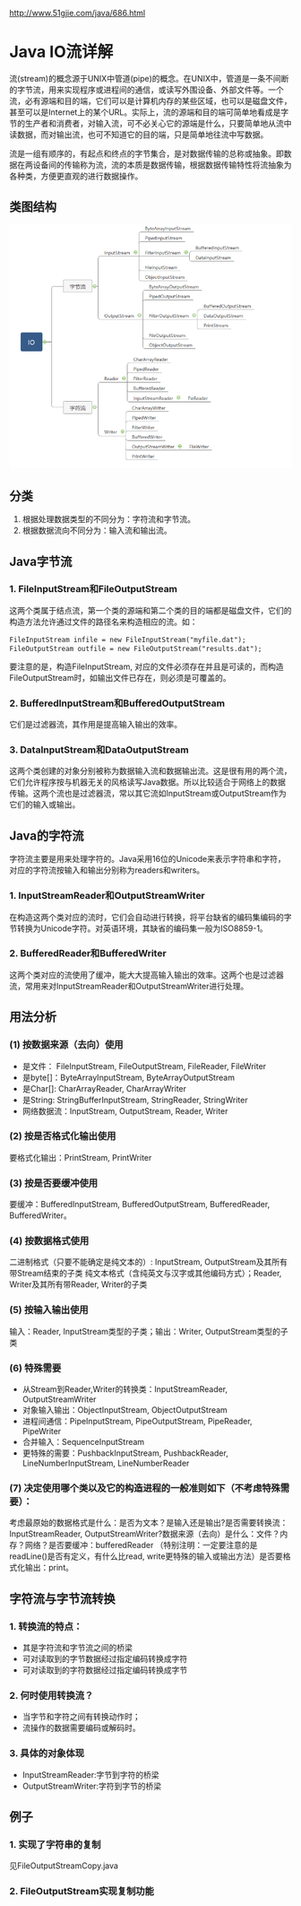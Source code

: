 http://www.51gjie.com/java/686.html

# Java IO流详解

流(stream)的概念源于UNIX中管道(pipe)的概念。在UNIX中，管道是一条不间断的字节流，用来实现程序或进程间的通信，或读写外围设备、外部文件等。一个流，必有源端和目的端，它们可以是计算机内存的某些区域，也可以是磁盘文件，甚至可以是Internet上的某个URL。实际上，流的源端和目的端可简单地看成是字节的生产者和消费者，对输入流，可不必关心它的源端是什么，只要简单地从流中读数据，而对输出流，也可不知道它的目的端，只是简单地往流中写数据。

流是一组有顺序的，有起点和终点的字节集合，是对数据传输的总称或抽象。即数据在两设备间的传输称为流，流的本质是数据传输，根据数据传输特性将流抽象为各种类，方便更直观的进行数据操作。 

## 类图结构

![IO](IO.png)

## 分类
1. 根据处理数据类型的不同分为：字符流和字节流。
2. 根据数据流向不同分为：输入流和输出流。

## Java字节流
### 1. FileInputStream和FileOutputStream

这两个类属于结点流，第一个类的源端和第二个类的目的端都是磁盘文件，它们的构造方法允许通过文件的路径名来构造相应的流。如：
``` 
FileInputStream infile = new FileInputStream("myfile.dat");
FileOutputStream outfile = new FileOutputStream("results.dat");
```
要注意的是，构造FileInputStream, 对应的文件必须存在并且是可读的，而构造FileOutputStream时，如输出文件已存在，则必须是可覆盖的。
### 2. BufferedInputStream和BufferedOutputStream

它们是过滤器流，其作用是提高输入输出的效率。
### 3. DataInputStream和DataOutputStream

这两个类创建的对象分别被称为数据输入流和数据输出流。这是很有用的两个流，它们允许程序按与机器无关的风格读写Java数据。所以比较适合于网络上的数据传输。这两个流也是过滤器流，常以其它流如InputStream或OutputStream作为它们的输入或输出。

## Java的字符流
字符流主要是用来处理字符的。Java采用16位的Unicode来表示字符串和字符，对应的字符流按输入和输出分别称为readers和writers。

### 1. InputStreamReader和OutputStreamWriter
在构造这两个类对应的流时，它们会自动进行转换，将平台缺省的编码集编码的字节转换为Unicode字符。对英语环境，其缺省的编码集一般为ISO8859-1。

### 2. BufferedReader和BufferedWriter
这两个类对应的流使用了缓冲，能大大提高输入输出的效率。这两个也是过滤器流，常用来对InputStreamReader和OutputStreamWriter进行处理。

## 用法分析
### (1) 按数据来源（去向）使用
- 是文件： FileInputStream, FileOutputStream, FileReader, FileWriter
- 是byte[]：ByteArrayInputStream, ByteArrayOutputStream
- 是Char[]: CharArrayReader, CharArrayWriter
- 是String: StringBufferInputStream, StringReader, StringWriter
- 网络数据流：InputStream, OutputStream, Reader, Writer 

### (2) 按是否格式化输出使用
要格式化输出：PrintStream, PrintWriter 

### (3) 按是否要缓冲使用
要缓冲：BufferedInputStream, BufferedOutputStream, BufferedReader, BufferedWriter。

### (4) 按数据格式使用
二进制格式（只要不能确定是纯文本的）: InputStream, OutputStream及其所有带Stream结束的子类
纯文本格式（含纯英文与汉字或其他编码方式）；Reader, Writer及其所有带Reader, Writer的子类 

### (5) 按输入输出使用
输入：Reader, InputStream类型的子类；输出：Writer, OutputStream类型的子类 

### (6) 特殊需要
- 从Stream到Reader,Writer的转换类：InputStreamReader, OutputStreamWriter
- 对象输入输出：ObjectInputStream, ObjectOutputStream
- 进程间通信：PipeInputStream, PipeOutputStream, PipeReader, PipeWriter 
- 合并输入：SequenceInputStream
- 更特殊的需要：PushbackInputStream, PushbackReader, LineNumberInputStream, LineNumberReader

### (7) 决定使用哪个类以及它的构造进程的一般准则如下（不考虑特殊需要）： 
考虑最原始的数据格式是什么：是否为文本？是输入还是输出?是否需要转换流：InputStreamReader, OutputStreamWriter?数据来源（去向）是什么：文件？内存？网络？是否要缓冲：bufferedReader （特别注明：一定要注意的是readLine()是否有定义，有什么比read, write更特殊的输入或输出方法）是否要格式化输出：print。

## 字符流与字节流转换
### 1. 转换流的特点：
- 其是字符流和字节流之间的桥梁
- 可对读取到的字节数据经过指定编码转换成字符
- 可对读取到的字符数据经过指定编码转换成字节

### 2. 何时使用转换流？
- 当字节和字符之间有转换动作时；
- 流操作的数据需要编码或解码时。

### 3. 具体的对象体现
- InputStreamReader:字节到字符的桥梁
- OutputStreamWriter:字符到字节的桥梁
## 例子
### 1. 实现了字符串的复制 
见FileOutputStreamCopy.java
### 2. FileOutputStream实现复制功能

